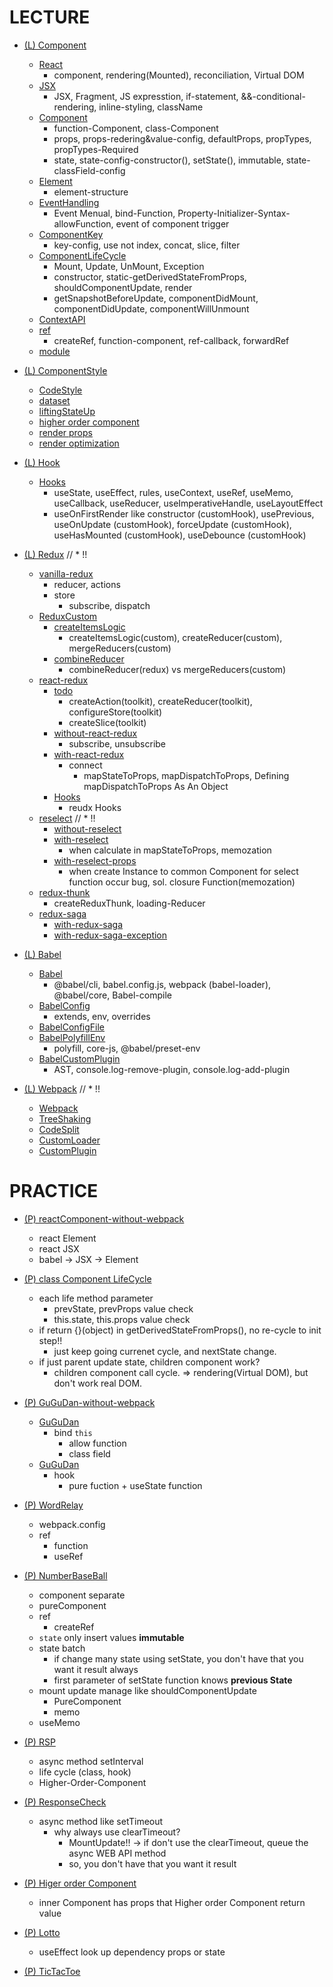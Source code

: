 # LECTURE

- [(L) Component](./lecture/Component)

  - [React](./Component/1.%20React.md)
    - component, rendering(Mounted), reconciliation, Virtual DOM
  - [JSX](./Component/2.%20JSX.md)
    - JSX, Fragment, JS expresstion, if-statement, &&-conditional-rendering, inline-styling, className
  - [Component](./Component/3.%20Component.md)
    - function-Component, class-Component
    - props, props-redering&value-config, defaultProps, propTypes, propTypes-Required
    - state, state-config-constructor(), setState(), immutable, state-classField-config
  - [Element](./Component/4.%20Element.md)
    - element-structure
  - [EventHandling](./Component/5.%20EventHandling.md)
    - Event Menual, bind-Function, Property-Initializer-Syntax-allowFunction, event of component trigger
  - [ComponentKey](./Component/6.%20ComponentKey.md)
    - key-config, use not index, concat, slice, filter
  - [ComponentLifeCycle](./Component/7.%20ComponentLifeCycle.md)
    - Mount, Update, UnMount, Exception
    - constructor, static-getDerivedStateFromProps, shouldComponentUpdate, render
    - getSnapshotBeforeUpdate, componentDidMount, componentDidUpdate, componentWillUnmount
  - [ContextAPI](./Component/8.%20ContextAPI.md)
  - [ref](./Component/9.%20ref.md)
    - createRef, function-component, ref-callback, forwardRef
  - [module](./Component/모듈시스템.md)

- [(L) ComponentStyle](./lecture/ComponentStyle)

  - [CodeStyle](./ComponentStyle/1.%20CodeStyle.md)
  - [dataset](./ComponentStyle/2.%20dataset.md)
  - [liftingStateUp](./ComponentStyle/3.%20liftingStateUp.md)
  - [higher order component](./ComponentStyle/4.%20higher%20order%20component.md)
  - [render props](./ComponentStyle/5.%20render%20props.md)
  - [render optimization](./ComponentStyle/6.%20render%20optimization.md)

- [(L) Hook](./lecture/Hook)

  - [Hooks](./Hook/Hooks.md)
    - useState, useEffect, rules, useContext, useRef, useMemo, useCallback, useReducer, useImperativeHandle, useLayoutEffect
    - useOnFirstRender like constructor (customHook), usePrevious, useOnUpdate (customHook), forceUpdate (customHook), useHasMounted (customHook), useDebounce (customHook)

- [(L) Redux](./lecture/Redux) // \* !!

  - [vanilla-redux](./Redux/vanilla-redux)
    - reducer, actions
    - store
      - subscribe, dispatch
  - [ReduxCustom](./Redux/ReduxCustom)
    - [createItemsLogic](./Redux/ReduxCustom/createItemsLogic)
      - createItemsLogic(custom), createReducer(custom), mergeReducers(custom)
    - [combineReducer](./Redux/ReduxCustom/combineReducer)
      - combineReducer(redux) vs mergeReducers(custom)
  - [react-redux](./Redux/react-redux)
    - [todo](./Redux/react-redux/todo)
      - createAction(toolkit), createReducer(toolkit), configureStore(toolkit)
      - createSlice(toolkit)
    - [without-react-redux](./Redux/react-redux/without-react-redux)
      - subscribe, unsubscribe
    - [with-react-redux](./Redux/react-redux/with-react-redux)
      - connect
        - mapStateToProps, mapDispatchToProps, Defining mapDispatchToProps As An Object
    - [Hooks](./Redux/react-redux/Hooks.md)
      - reudx Hooks
  - [reselect](./Redux/reselect) // \* !!
    - [without-reselect](./Redux/reselect/without-reselect)
    - [with-reselect](./Redux/reselect/with-reselect)
      - when calculate in mapStateToProps, memozation
    - [with-reselect-props](./Redux/reselect/with-reselect-props)
      - when create Instance to common Component for select function occur bug, sol. closure Function(memozation)
  - [redux-thunk](./Redux/redux-thunk)
    - createReduxThunk, loading-Reducer
  - [redux-saga](./Redux/redux-saga)
    - [with-redux-saga](./Redux/redux-saga/with-redux-saga)
    - [with-redux-saga-exception](./Redux/redux-saga/with-redux-saga-exception)

- [(L) Babel](./lecture/Babel)

  - [Babel](./Babel/1.%20Babel.md)
    - @babel/cli, babel.config.js, webpack (babel-loader), @babel/core, Babel-compile
  - [BabelConfig](./Babel/2.%20BabelConfig.md)
    - extends, env, overrides
  - [BabelConfigFile](./Babel/3.%20BabelConfigFile.md)
  - [BabelPolyfillEnv](./Babel/4.%20BabelPolyfillEnv.md)
    - polyfill, core-js, @babel/preset-env
  - [BabelCustomPlugin](./Babel/5.%20BabelCustomPlugin.md)
    - AST, console.log-remove-plugin, console.log-add-plugin

- [(L) Webpack](./lecture/Webpack) // \* !!
  - [Webpack](./Webpack/1.%20Webpack.md)
  - [TreeShaking](./Webpack/2.%20TreeShaking.md)
  - [CodeSplit](./Webpack/3.%20CodeSplit.md)
  - [CustomLoader](./Webpack/6.%20CustomLoader.md)
  - [CustomPlugin](./Webpack/7.%20CustomPlugin.md)

# PRACTICE

- [(P) reactComponent-without-webpack](./practice/reactComponent.html)

  - react Element
  - react JSX
  - babel -> JSX -> Element

- [(P) class Component LifeCycle](./practice/LifeCycle)

  - each life method parameter
    - prevState, prevProps value check
    - this.state, this.props value check
  - if return {}(object) in getDerivedStateFromProps(), no re-cycle to init step!!
    - just keep going currenet cycle, and nextState change.
  - if just parent update state, children component work?
    - children component call cycle. => rendering(Virtual DOM), but don't work real DOM.

- [(P) GuGuDan-without-webpack](./practice/GuGuDan)

  - [GuGuDan](./GuGuDan/GuGuDan.html)
    - bind `this`
      - allow function
      - class field
  - [GuGuDan](./GuGuDan/GuGuDan_hooks.html)
    - hook
      - pure fuction + useState function

- [(P) WordRelay](./practice/WordRelay)

  - webpack.config
  - ref
    - function
    - useRef

- [(P) NumberBaseBall](./practice/NumberBaseBall)

  - component separate
  - pureComponent
  - ref
    - createRef
  - `state` only insert values **immutable**
  - state batch
    - if change many state using setState, you don't have that you want it result always
    - first parameter of setState function knows **previous State**
  - mount update manage like shouldComponentUpdate
    - PureComponent
    - memo
  - useMemo

- [(P) RSP](./practice/RSP)

  - async method setInterval
  - life cycle (class, hook)
  - Higher-Order-Component

- [(P) ResponseCheck](./practice/ResponseCheck)

  - async method like setTimeout
    - why always use clearTimeout?
      - MountUpdate!! -> if don't use the clearTimeout, queue the async WEB API method
      - so, you don't have that you want it result

- [(P) Higer order Component](./practice/Higher%20order%20Component)

  - inner Component has props that Higher order Component return value

- [(P) Lotto](./practice/Lotto)

  - useEffect look up dependency props or state

- [(P) TicTacToe](./practice/TicTacToe)
